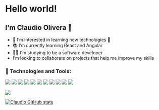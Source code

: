 <h1>Hello world!</h1>
<h2>I'm Claudio Olivera 👋</h2>
 
<ul>
<li> 👀 I’m interested in learning new technologies 🤖 </li>
<li>📚 I’m currently learning React and Angular </li>
<li> 👩‍💻 I'm studying to be a software developer </li>
<li> I’m looking to collaborate on projects that help me improve my skills </li>
</ul>

### 🔧 Technologies and Tools: 

<img src = "https://img.shields.io/badge/-HTML5-E34F26?style=flat&logo=html5&logoColor=white">  <img src = "https://img.shields.io/badge/-CSS3-1572B6?style=flat&logo=css3&logoColor=white">  <img src="https://img.shields.io/badge/-Bootstrap-563D7C?style=flat&logo=bootstrap&logoColor=white">  <img src="https://img.shields.io/badge/-JavaScript-eed718?style=flat&logo=javascript&logoColor=ffffff">  <img src="https://img.shields.io/badge/-React-000000?style=flat&logo=react&logoColor=00c8ff">  <img src="https://img.shields.io/badge/-MySQL-F29111?style=flat&logo=mysql&logoColor=FFFFFF">  <img src="https://img.shields.io/badge/-Node.js-3C873A?style=flat&logo=Node.js&logoColor=white">  <img src="http://img.shields.io/badge/-Git-F1502F?style=flat&logo=git&logoColor=FFFFFF">  <img src="http://img.shields.io/badge/-Github-000000?style=flat&logo=github&logoColor=FFFFFF">  <img src="http://img.shields.io/badge/-VS%20Code-007ACC?style=flat&logo=visual%20studio%20code&logoColor=white">  <img src="https://img.shields.io/badge/Angular-DD0031?style=flat&logo=angular&logoColor=white">

<img src="https://github-readme-stats.vercel.app/api/top-langs/?username=Claudio-Olivera&layout=compact&card_width=600&theme=dark#gh-dark-mode-onlyl&hide_border=false" />

 [![Claudio GitHub stats](https://github-readme-stats.vercel.app/api?username=Claudio-Olivera&amp;show_icons=true&amp;card_width=650&amp;theme=dark#gh-dark-mode-only)](https://github.com/Claudio-Olivera/github-readme-stats)
